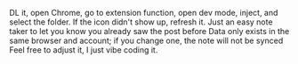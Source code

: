 DL it, open Chrome, go to extension function, open dev mode, inject, and select the folder.
If the icon didn't show up, refresh it.
Just an easy note taker to let you know you already saw the post before
Data only exists in the same browser and account; if you change one, the note will not be synced
Feel free to adjust it, I just vibe coding it.
